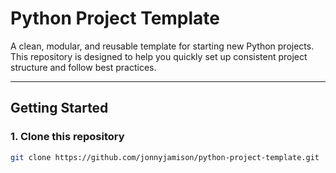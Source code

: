 # Python Project Template

A clean, modular, and reusable template for starting new Python projects.  
This repository is designed to help you quickly set up consistent project structure and follow best practices.

---

## Getting Started

### 1. Clone this repository
```bash
git clone https://github.com/jonnyjamison/python-project-template.git